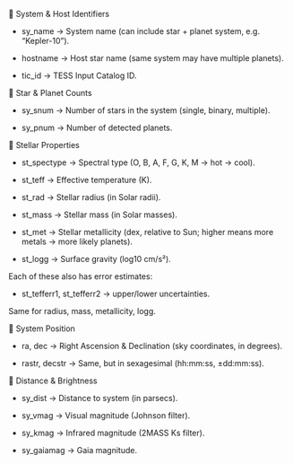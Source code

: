 🔹 System & Host Identifiers

- sy_name → System name (can include star + planet system, e.g. “Kepler-10”).

- hostname → Host star name (same system may have multiple planets).

- tic_id → TESS Input Catalog ID.

🔹 Star & Planet Counts

- sy_snum → Number of stars in the system (single, binary, multiple).

- sy_pnum → Number of detected planets.

🔹 Stellar Properties

- st_spectype → Spectral type (O, B, A, F, G, K, M → hot → cool).

- st_teff → Effective temperature (K).

- st_rad → Stellar radius (in Solar radii).

- st_mass → Stellar mass (in Solar masses).

- st_met → Stellar metallicity (dex, relative to Sun; higher means more metals → more likely planets).

- st_logg → Surface gravity (log10 cm/s²).

Each of these also has error estimates:

- st_tefferr1, st_tefferr2 → upper/lower uncertainties.

Same for radius, mass, metallicity, logg.

🔹 System Position

- ra, dec → Right Ascension & Declination (sky coordinates, in degrees).

- rastr, decstr → Same, but in sexagesimal (hh:mm:ss, ±dd:mm:ss).

🔹 Distance & Brightness

- sy_dist → Distance to system (in parsecs).

- sy_vmag → Visual magnitude (Johnson filter).

- sy_kmag → Infrared magnitude (2MASS Ks filter).

- sy_gaiamag → Gaia magnitude.


